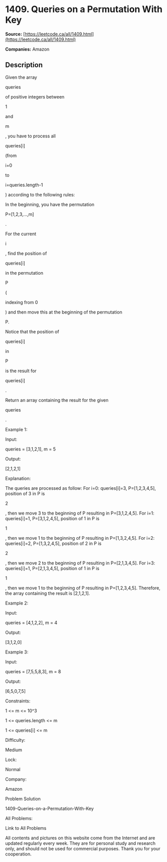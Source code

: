 # 1409. Queries on a Permutation With Key

**Source:** [https://leetcode.ca/all/1409.html](https://leetcode.ca/all/1409.html)

**Companies:** Amazon

## Description

Given the array

queries

of positive integers between

1

and

m

, you have to process all

queries[i]

(from

i=0

to

i=queries.length-1

) according to the following rules:

In the beginning, you have the permutation

P=[1,2,3,...,m]

.

For the current

i

, find the position of

queries[i]

in
                    the permutation

P

(

indexing from 0

) and then move
                    this at the beginning of the permutation

P.

Notice that the
                    position of

queries[i]

in

P

is the result for

queries[i]

.

Return an array containing the result for the given

queries

.

Example 1:

Input:

queries = [3,1,2,1], m = 5

Output:

[2,1,2,1]

Explanation:

The queries are processed as follow:
For i=0: queries[i]=3, P=[1,2,3,4,5], position of 3 in P is

2

, then we move 3 to the beginning of P resulting in P=[3,1,2,4,5].
For i=1: queries[i]=1, P=[3,1,2,4,5], position of 1 in P is

1

, then we move 1 to the beginning of P resulting in P=[1,3,2,4,5].
For i=2: queries[i]=2, P=[1,3,2,4,5], position of 2 in P is

2

, then we move 2 to the beginning of P resulting in P=[2,1,3,4,5].
For i=3: queries[i]=1, P=[2,1,3,4,5], position of 1 in P is

1

, then we move 1 to the beginning of P resulting in P=[1,2,3,4,5].
Therefore, the array containing the result is [2,1,2,1].

Example 2:

Input:

queries = [4,1,2,2], m = 4

Output:

[3,1,2,0]

Example 3:

Input:

queries = [7,5,5,8,3], m = 8

Output:

[6,5,0,7,5]

Constraints:

1 <= m <= 10^3

1 <= queries.length <= m

1 <= queries[i] <= m

Difficulty:

Medium

Lock:

Normal

Company:

Amazon

Problem Solution

1409-Queries-on-a-Permutation-With-Key

All Problems:

Link to All Problems

All contents and pictures on this website come from the Internet and are updated regularly every week. They are for personal study and research only, and should not be used for commercial purposes. Thank you for your cooperation.


